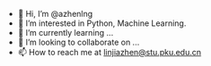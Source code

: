- 👋 Hi, I’m @azhenlng
- 👀 I’m interested in Python, Machine Learning.
- 🌱 I’m currently learning ...
- 💞️ I’m looking to collaborate on ...
- 📫 How to reach me at linjiazhen@stu.pku.edu.cn

<!---
azhenlng/azhenlng is a ✨ special ✨ repository because its `README.md` (this file) appears on your GitHub profile.
You can click the Preview link to take a look at your changes.
--->
